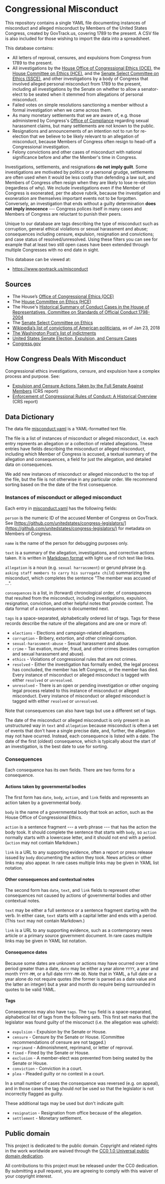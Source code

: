 Congressional Misconduct
========================

This repository contains a single YAML file documenting instances of misconduct
and alleged misconduct by Members of the United States Congress, created by GovTrack.us,
covering 1789 to the present. A CSV file is also included for those wishing to import the data into a spreadsheet.

This database contains:

* All letters of reproval, censures, and expulsions from Congress from 1789 to the present.
* All investigations by the [House Office of Congressional Ethics (OCE)](https://oce.house.gov/), the [House Committee on Ethics (HCE)](https://ethics.house.gov/), and the [Senate Select Committee on Ethics (SSCE)](https://www.ethics.senate.gov/public/), and other investigations by a body of Congress that involved alleged personal misconduct from 1789 to the present, including all investigations by the Senate on whether to allow a senator-elect to be seated when it stemmed from allegations of personal misconduct.
* Failed votes on simple resolutions sanctioning a member without a formal investigation when we came across them.
* As many monetary settlements that we are aware of, e.g. those administered by Congress's [Office of Compliance](https://www.compliance.gov/) regarding sexual harassment claims, but many settlements are not known to the public.
* Resignations and announcements of an intention not to run for re-election that we believe to be likely relevant to an allegation of misconduct, because Members of Congress often resign to head-off a Congressional investigation.
* Felony convictions and other cases of misconduct with national significance before and after the Member's time in Congress.

Investigations, settlements, and resignations **do not imply guilt**. Some investigations are motivated by politics or a personal grudge, settlements are often used when it would be less costly than defending a law suit, and Members of Congress often resign when they are likely to lose re-election (regardless of why). We include investigations even if the Member of Congress is exonerated, per the above rubrik, because the investigation and exoneration are themselves important events not to be forgotten. Conversely, an investigation that ends without a guilty determination **does not imply innocence** --- Congress polices itself in many cases and Members of Congress are reluctant to punish their peers.

Unique to our database are tags describing the type of misconduct such as corruption, general ethical violations or sexual harassment and abuse; consequences including censure, expulsion, resignation and convictions; and case status of resolved/unresolved. Using these filters you can see for example that at least two still open cases have been extended through multiple Congresses with no end date in sight.


This database can be viewed at:

* https://www.govtrack.us/misconduct

Sources
-------

* The House’s [Office of Congressional Ethics (OCE)](https://oce.house.gov/)
* The [House Committee on Ethics (HCE)](https://ethics.house.gov/)
* The House's [Historical Summary of Conduct Cases in the House of Representatives, Committee on Standards of Official Conduct,1798-2004](https://ethics.house.gov/sites/ethics.house.gov/files/Historical_Chart_Final_Version%20in%20Word_0.pdf)
* The [Senate Select Committee on Ethics](https://www.ethics.senate.gov/public/)
* [Wikipedia’s list of convictions of American politicians](https://en.wikipedia.org/wiki/List_of_American_federal_politicians_convicted_of_crimes), as of Jan 23, 2018
* [The Washington Post’s list of indictments](https://www.washingtonpost.com/news/the-fix/wp/2015/07/29/more-than-two-dozen-members-of-congress-have-been-indicted-since-1980/)
* [United States Senate Election, Expulsion, and Censure Cases](https://babel.hathitrust.org/cgi/pt?id=umn.31951p00933065r;view=1up;seq=7)
* [Congress.gov](https://www.congress.gov/)

How Congress Deals With Misconduct
----------------------------------

Congressional ethics investigations, censure, and expulsion have a complex process and purpose. See:

* [Expulsion and Censure Actions Taken by the Full Senate Against Members](https://www.everycrsreport.com/reports/93-875.html) (CRS report)
* [Enforcement of Congressional Rules of Conduct: A Historical Overview](https://www.everycrsreport.com/reports/RL30764.html) (CRS report)

Data Dictionary
---------------

The data file [misconduct.yaml](misconduct.yaml) is a YAML-formatted text file.

The file is a list of instances of misconduct or alleged misconduct, i.e. each entry repreents an allegation or a collection of related allegations. These entries have fields describing the misconduct or alleged misconduct, including which Member of Congress is accused, a textual summary of the allegation and consequences, a field for just the allegation, and detailed data on consequences.

We add new instances of misconduct or alleged misconduct to the top of the file,
but the file is not otherwise in any particular order. We recommend sorting based
on the the date of the first consequence.

### Instances of misconduct or alleged misconduct

Each entry in [misconduct.yaml](misconduct.yaml) has the following fields:

`person` is the numeric ID of the accused Member of Congress on GovTrack. See [https://github.com/unitedstates/congress-legislators/](https://github.com/unitedstates/congress-legislators/) for metadata on Members of Congress.

`name` is the name of the person for debugging purposes only.

`text` is a summary of the allegation, investigations, and corrective actions taken. It is written in [Markdown format](https://daringfireball.net/projects/markdown/) with light use of rich text like links.

`allegation` is a noun (e.g. `sexual harrassment`) or gerund phrase (e.g. `asking staff members to carry his surrogate child`)
summarizing the misconduct, which completes the sentence "The member was accused of ...".

`consequences` is a list, in (forward) chronological order, of consequences that resulted
from the misconduct, including investigations, expulsion, resignation, conviction,
and other helpful notes that provide context. The data format of a consequence is documented next.

`tags` is a space-separated, alphabetically ordered list of tags. Tags for these records describe the nature of the allegations and are one or more of:

* `elections` - Elections and campaign-related allegations.
* `corruption` - Bribery, extortion, and other criminal corruption.
* `sexual-harassment-abuse` - Sexual harassment and abuse.
* `crime` - Tax evation, murder, fraud, and other crimes (besides corruption and sexual harassment and abuse).
* `ethics` - Violations of congressional rules that are not crimes.
* `resolved` - Either the investigation has formally ended, the legal process has concluded, the member has left Congress, or the member has died. Every instance of misconduct or alleged misconduct is tagged with either `resolved` or `unresolved`.
* `unresolved` - There is an open or pending investigation or other ongoing legal process related to this instance of misconduct or alleged misconduct. Every instance of misconduct or alleged misconduct is tagged with either `resolved` or `unresolved`.

Note that consequences can also have tags but use a different set of tags.

The date of the misconduct or alleged misconduct is only present in an unstructured way in
`text` and `allegation` because misconduct is often a set of events that don't
have a single precise date, and, further, the allegation may not have ocurred.
Instead, each consequence is listed with a date. The date of the first (oldest) consequence,
which is typically about the start of an investigation, is the best date to use for sorting.

### Consequences

Each consequence has its own fields. There are two forms for a consequence.

#### Actions taken by governmental bodies

The first form has `date`, `body`, `action`, and `link` fields and represents an
action taken by a governmental body.

`body` is the name of a governmental body that took an action, such as the House Office of
Congressional Ethics.

`action` is a sentence fragment --- a verb phrase --- that has the action the body took. It should complete the sentence that starts with `body`, so `action` normally starts with a lowercase letter, and it should not end with a period. (`action` may not contain Markdown.)

`link` is a URL to any supporting evidence, often a report or press release issued by
`body` documenting the action they took. News articles or other links may also appear.
In rare cases multiple links may be given in YAML list notation.

#### Other consequences and contextual notes

The second form has `date`, `text`, and `link` fields to represent other consequences
not caused by actions of governmental bodies and other contextual notes.

`text` may be either a full sentence or a sentence fragment starting with the verb. In
either case, `text` starts with a capital letter and ends with a period. (This `text`
may not contain Markdown.)

`link` is a URL to any supporting evidence, such as a contemporary news article or a
primary source government document. In rare cases multiple links may be given in YAML
list notation.

#### Consequence dates

Because some dates are unknown or actions may have ocurred over a time period
greater than a date, `date` may be either a year alone `YYYY`, a year and month
`YYYY-MM`, or a full date `YYYY-MM-DD`. Note that in YAML, a full date or a year
alone do not require quotes (the former is parsed as a date value and the latter
an integer) but a year and month do require being surrounded in quotes to be
valid YAML.

#### Tags

Consequences may also have `tags`. The `tags` field is a space-separated, alphabetical
list of tags from the following sets. This first set marks that the legislator was found guilty of the misconuct (i.e. the allegation was upheld):

* `expulsion` - Expulsion by the Senate or House.
* `censure` - Censure by the Senate or House. (Committee recommendations of censure are not tagged.)
* `reprimand` - Admonishment, reprimand, or letter of reproval.
* `fined` - Fined by the Senate or House.
* `exclusion` - A member-elect was prevented from being seated by the Senate or House.
* `conviction` - Conviction in a court.
* `plea` - Pleaded guilty or no contest in a court.

In a small number of cases the consequence was reversed (e.g. on appeal), and in those cases the tag should _not_ be used so that the legislator is not incorrectly flagged as guilty.

These additional tags may be used but don't indicate guilt:

* `resignation` - Resignation from office because of the allegation.
* `settlement` - Monetary settlement.

## Public domain

This project is dedicated to the public domain. Copyright and related rights in the work worldwide are waived through the [CC0 1.0 Universal public domain dedication](http://creativecommons.org/publicdomain/zero/1.0/).

All contributions to this project must be released under the CC0 dedication. By submitting a pull request, you are agreeing to comply with this waiver of your copyright interest.
